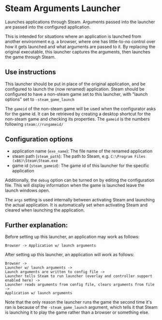 # Steam Arguments Launcher

Launches applications through Steam. Arguments passed into the launcher are passed into the configured application.

This is intended for situations where an application is launched from another
environment e.g. a browser, where one has little-to-no control over how it gets
launched and what arguments are passed to it. By replacing the original executable,
this launcher captures the arguments, then launches the game through Steam.

## Use instructions

This launcher should be put in place of the original application, and be configured to launch the
(now renamed) application. Steam should be configured to have a non-steam game set to
this launcher, with "launch options" set to `-steam_game_launch`

The `gameid` of the non-steam game will be used when the configurator asks for
the game id. It can be retrieved by creating a desktop shortcut for the non-steam
game and checking its properties. The `gameid` is the numbers following `steam://rungameid/`

## Configuration options

* application name (`exe_name`): The file name of the renamed application
* steam path (`steam_path`): The path to Steam, e.g. `C:\Program Files (x86)\Steam\Steam.exe`
* game id (`steam_gameid`): The game id of this launcher for the specific application

Additionally, the `debug` option can be turned on by editing the configuration file.
This will display information when the game is launched leave the launch windows open.

The `args` setting is used internally between activating Steam and launching the
actual application. It is automatically set when activating Steam and cleared
when launching the application.

## Further explanation:

Before setting up this launcher, an application may work as follows:

`Browser -> Application w/ launch arguments`

After setting up this launcher, an application will work as follows:

```plain
Browser ->
Launcher w/ launch arguments ->
Launch arguments are written to config file ->
Launcher tells Steam to run launcher (overlay and controller support enabled here) ->
Launcher reads arguments from config file, clears arguments from file ->
Application w/ launch arguments
```

Note that the only reason the launcher runs the game the second time it's ran is because of
the `-steam_game_launch` argument, which tells it that Steam is launching it to play the game
rather than a browser or something else.

